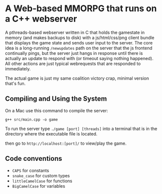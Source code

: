 # A Web-based MMORPG that runs on a C++ webserver

A pthreads-based webserver written in C that holds the gamestate in memory (and makes backups to disk) with a js/html/css/png client bundle that displays the game state and sends user input to the server. The core idea is a long-running `/newupdates` path on the server that the js frontend continually pings, but the server just hangs in response until there is actually an update to respond with (or timeout saying nothing happened). All other actions are just typical webrequests that are responded to immediately.

The actual game is just my same coalition victory crap, minimal version that's fun.

## Compiling and Using the System

On a Mac use this command to compile the server:

`g++ src/main.cpp -o game`

To run the server type `./game [port] [threads]` into a terminal that is in the directory where the executable file is located.

then go to `http://localhost:[port]/` to view/play the game.

## Code conventions

- `CAPS` for constants
- `snake_case` for custom types
- `littleCamelCase` for functions
- `BigCamelCase` for variables
